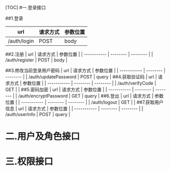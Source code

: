[TOC]
#一.登录接口

##1.登录

| url         | 请求方式 | 参数位置 |
| ----------- | -------- | -------- |
| /auth/login | POST     | body     |

##2.注册
| url         | 请求方式 | 参数位置 |
| ----------- | -------- | -------- |
| /auth/register | POST     | body     |

##3.修改当前登录用户密码
| url         | 请求方式 | 参数位置 |
| ----------- | -------- | -------- |
| /auth/updatePassword | POST     | query     |
##4.获取验证码
| url         | 请求方式 | 参数位置 |
| ----------- | -------- | -------- |
| /auth/verifyCode | GET     |      |
##5.密码加密
| url         | 请求方式 | 参数位置 |
| ----------- | -------- | -------- |
| /auth/encryptPassword | GET     | query     |
##6.登出
| url         | 请求方式 | 参数位置 |
| ----------- | -------- | -------- |
| /auth/logout | GET     |      |
##7.获取用户信息
| url         | 请求方式 | 参数位置 |
| ----------- | -------- | -------- |
| /auth/userInfo | POST     | query     |
# 二.用户及角色接口




# 三.权限接口

